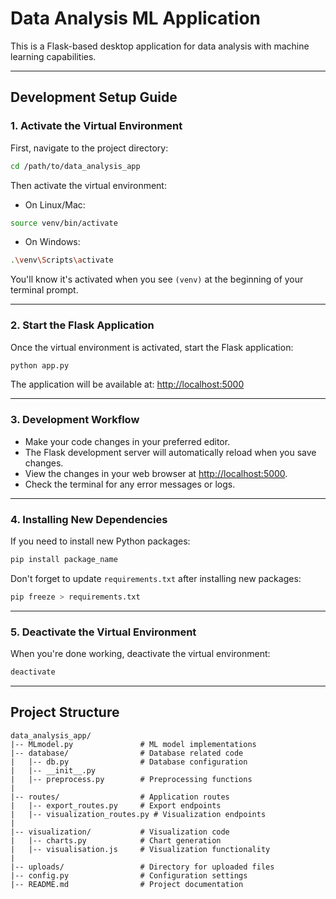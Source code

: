 # Data Analysis ML Application

This is a Flask-based desktop application for data analysis with machine learning capabilities.

---

## Development Setup Guide

### 1. Activate the Virtual Environment

First, navigate to the project directory:
```bash
cd /path/to/data_analysis_app
```

Then activate the virtual environment:
- On Linux/Mac:
 ```bash
 source venv/bin/activate
 ```
- On Windows:
 ```bash
 .\venv\Scripts\activate
 ```

You'll know it's activated when you see `(venv)` at the beginning of your terminal prompt.

---

### 2. Start the Flask Application

Once the virtual environment is activated, start the Flask application:
```bash
python app.py
```

The application will be available at: [http://localhost:5000](http://localhost:5000)

---

### 3. Development Workflow

- Make your code changes in your preferred editor.
- The Flask development server will automatically reload when you save changes.
- View the changes in your web browser at [http://localhost:5000](http://localhost:5000).
- Check the terminal for any error messages or logs.

---

### 4. Installing New Dependencies

If you need to install new Python packages:
```bash
pip install package_name
```

Don't forget to update `requirements.txt` after installing new packages:
```bash
pip freeze > requirements.txt
```

---

### 5. Deactivate the Virtual Environment

When you're done working, deactivate the virtual environment:
```bash
deactivate
```

---

## Project Structure

```
data_analysis_app/
|-- MLmodel.py               # ML model implementations
|-- database/                # Database related code
|   |-- db.py                # Database configuration
|   |-- __init__.py
|   |-- preprocess.py        # Preprocessing functions
|
|-- routes/                  # Application routes
|   |-- export_routes.py     # Export endpoints
|   |-- visualization_routes.py # Visualization endpoints
|
|-- visualization/           # Visualization code
|   |-- charts.py            # Chart generation
|   |-- visualisation.js     # Visualization functionality
|
|-- uploads/                 # Directory for uploaded files
|-- config.py                # Configuration settings
|-- README.md                # Project documentation
